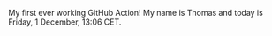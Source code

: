 My first ever working GitHub Action!
My name is Thomas and today is Friday, 1 December, 13:06 CET. 
